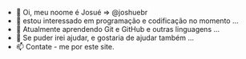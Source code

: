 - 👋 Oi, meu noome é Josué => @joshuebr 
- 👀 estou interessado em programação e codificação no momento ...
- 🌱 Atualmente aprendendo Git e GitHub e outras linguagens ...
- 💞️ Se puder irei ajudar, e gostaria de ajudar também ...
- 📫 Contate - me por este site.

<!---
joshuebr/joshuebr is a ✨ special ✨ repository because its `README.md` (this file) appears on your GitHub profile.
You can click the Preview link to take a look at your changes.
--->
